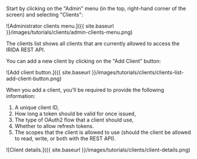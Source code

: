 Start by clicking on the "Admin" menu (in the top, right-hand corner of the screen) and selecting "Clients":

![Administrator clients menu.]({{ site.baseurl }}/images/tutorials/clients/admin-clients-menu.png)

The clients list shows all clients that are currently allowed to access the IRIDA REST API.

You can add a new client by clicking on the "Add Client" button:

![Add client button.]({{ site.baseurl }}/images/tutorials/clients/clients-list-add-client-button.png)

When you add a client, you'll be required to provide the following information:

1. A unique client ID,
2. How long a token should be valid for once issued,
3. The type of OAuth2 flow that a client should use,
4. Whether to allow refresh tokens.
5. The scopes that the client is allowed to use (should the client be allowed to read, write, or both with the REST API).


![Client details.]({{ site.baseurl }}/images/tutorials/clients/client-details.png)
